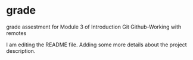 # grade
grade assestment for Module 3 of Introduction Git Github-Working with remotes

I am editing the README file. Adding some more details about the project description.
